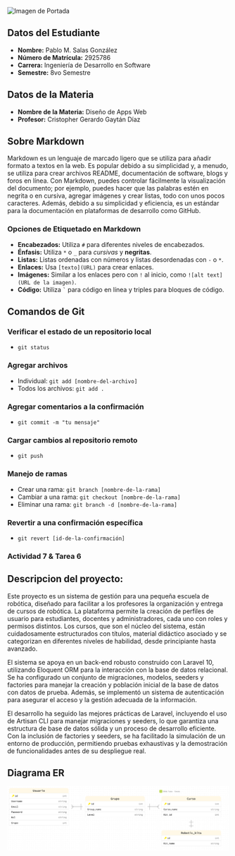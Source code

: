 ![Imagen de Portada](https://notion.notion.site/image/https%3A%2F%2Fs3-us-west-2.amazonaws.com%2Fsecure.notion-static.com%2F9ce98aa2-1d54-4bf6-888c-b1b70c9ed90e%2Fzoom_background_cat.png?id=74e07120-9e46-4d6b-9eab-34f93bf5a626&table=block&spaceId=e12b42ac-4e54-476f-a4f5-7d6bdb1e61e2&width=2000&userId=&cache=v2)

## Datos del Estudiante

- **Nombre:** Pablo M. Salas González
- **Número de Matrícula:** 2925786
- **Carrera:** Ingeniería de Desarrollo en Software
- **Semestre:** 8vo Semestre

## Datos de la Materia

- **Nombre de la Materia:** Diseño de Apps Web
- **Profesor:** Cristopher Gerardo Gaytán Díaz

## Sobre Markdown

Markdown es un lenguaje de marcado ligero que se utiliza para añadir formato a textos en la web. Es popular debido a su simplicidad y, a menudo, se utiliza para crear archivos README, documentación de software, blogs y foros en línea. Con Markdown, puedes controlar fácilmente la visualización del documento; por ejemplo, puedes hacer que las palabras estén en negrita o en cursiva, agregar imágenes y crear listas, todo con unos pocos caracteres. Además, debido a su simplicidad y eficiencia, es un estándar para la documentación en plataformas de desarrollo como GitHub.

### Opciones de Etiquetado en Markdown

- **Encabezados:** Utiliza `#` para diferentes niveles de encabezados.
- **Énfasis:** Utiliza `*` o `_` para *cursivas* y **negritas**.
- **Listas:** Listas ordenadas con números y listas desordenadas con `-` o `*`.
- **Enlaces:** Usa `[texto](URL)` para crear enlaces.
- **Imágenes:** Similar a los enlaces pero con `!` al inicio, como `![alt text](URL de la imagen)`.
- **Código:** Utiliza `` ` `` para código en línea y triples para bloques de código.

## Comandos de Git

### Verificar el estado de un repositorio local
- `git status`

### Agregar archivos
- Individual: `git add [nombre-del-archivo]`
- Todos los archivos: `git add .`

### Agregar comentarios a la confirmación
- `git commit -m "tu mensaje"`

### Cargar cambios al repositorio remoto
- `git push`

### Manejo de ramas
- Crear una rama: `git branch [nombre-de-la-rama]`
- Cambiar a una rama: `git checkout [nombre-de-la-rama]`
- Eliminar una rama: `git branch -d [nombre-de-la-rama]`

### Revertir a una confirmación específica
- `git revert [id-de-la-confirmación]`


### Actividad 7 & Tarea 6
## Descripcion del proyecto:
Este proyecto es un sistema de gestión para una pequeña escuela de robótica, diseñado para facilitar a los profesores la organización y entrega de cursos de robótica. La plataforma permite la creación de perfiles de usuario para estudiantes, docentes y administradores, cada uno con roles y permisos distintos. Los cursos, que son el núcleo del sistema, están cuidadosamente estructurados con títulos, material didáctico asociado y se categorizan en diferentes niveles de habilidad, desde principiante hasta avanzado.

El sistema se apoya en un back-end robusto construido con Laravel 10, utilizando Eloquent ORM para la interacción con la base de datos relacional. Se ha configurado un conjunto de migraciones, modelos, seeders y factories para manejar la creación y población inicial de la base de datos con datos de prueba. Además, se implementó un sistema de autenticación para asegurar el acceso y la gestión adecuada de la información.

El desarrollo ha seguido las mejores prácticas de Laravel, incluyendo el uso de Artisan CLI para manejar migraciones y seeders, lo que garantiza una estructura de base de datos sólida y un proceso de desarrollo eficiente. Con la inclusión de factories y seeders, se ha facilitado la simulación de un entorno de producción, permitiendo pruebas exhaustivas y la demostración de funcionalidades antes de su despliegue real.

## Diagrama ER
![Imagen de Portada](./imagenes/DAW%20Act%207%20ER.png)